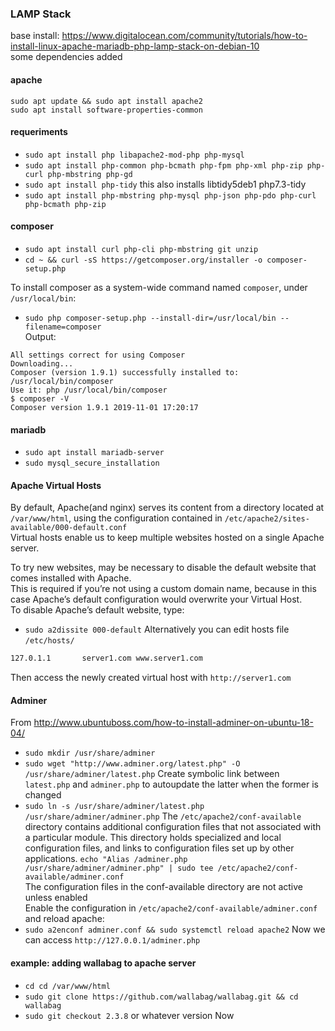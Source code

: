 ### LAMP Stack
base install: https://www.digitalocean.com/community/tutorials/how-to-install-linux-apache-mariadb-php-lamp-stack-on-debian-10 \
some dependencies added
#### apache
`sudo apt update && sudo apt install apache2`\
`sudo apt install software-properties-common`
#### requeriments
- `sudo apt install php libapache2-mod-php php-mysql`
- `sudo apt install php-common php-bcmath php-fpm php-xml php-zip php-curl php-mbstring php-gd`
- `sudo apt install php-tidy` this also installs libtidy5deb1 php7.3-tidy
- `sudo apt install php-mbstring php-mysql php-json php-pdo php-curl php-bcmath php-zip`
#### composer
- `sudo apt install curl php-cli php-mbstring git unzip`
- `cd ~ && curl -sS https://getcomposer.org/installer -o composer-setup.php`

To install composer as a system-wide command named `composer`, under `/usr/local/bin`:
- `sudo php composer-setup.php --install-dir=/usr/local/bin --filename=composer`\
Output:
```
All settings correct for using Composer
Downloading...
Composer (version 1.9.1) successfully installed to: /usr/local/bin/composer
Use it: php /usr/local/bin/composer
$ composer -V
Composer version 1.9.1 2019-11-01 17:20:17

```
#### mariadb
- `sudo apt install mariadb-server`
- `sudo mysql_secure_installation`


#### Apache Virtual Hosts
By default, Apache(and nginx) serves its content from a directory located at `/var/www/html`, using the configuration contained in `/etc/apache2/sites-available/000-default.conf`\
Virtual hosts enable us to keep multiple websites hosted on a single Apache server.

To try new websites, may be necessary to disable the default website that comes installed with Apache.\
This is required if you’re not using a custom domain name, because in this case Apache’s default configuration would overwrite your Virtual Host.\
To disable Apache’s default website, type:
- `sudo a2dissite 000-default`
Alternatively you can edit hosts file `/etc/hosts/`
```bash
127.0.1.1       server1.com www.server1.com
```
Then access the newly created virtual host with `http://server1.com`

#### Adminer
From http://www.ubuntuboss.com/how-to-install-adminer-on-ubuntu-18-04/ 
- `sudo mkdir /usr/share/adminer`
- `sudo wget "http://www.adminer.org/latest.php" -O /usr/share/adminer/latest.php`
Create symbolic link between `latest.php` and `adminer.php` to autoupdate the latter when the former is changed
- `sudo ln -s /usr/share/adminer/latest.php /usr/share/adminer/adminer.php`
The `/etc/apache2/conf-available` directory contains additional configuration files that not associated with a particular module. This directory holds specialized and local configuration files, and links to configuration files set up by other applications.
`echo "Alias /adminer.php /usr/share/adminer/adminer.php" | sudo tee /etc/apache2/conf-available/adminer.conf`\
The configuration files in the conf-available directory are not active unless enabled\
Enable the configuration in `/etc/apache2/conf-available/adminer.conf` and reload apache:
- `sudo a2enconf adminer.conf && sudo systemctl reload apache2`
Now we can access `http://127.0.0.1/adminer.php`
#### example: adding wallabag to apache server
- `cd cd /var/www/html`
- `sudo git clone https://github.com/wallabag/wallabag.git && cd wallabag`
- `sudo git checkout 2.3.8` or whatever version
Now
